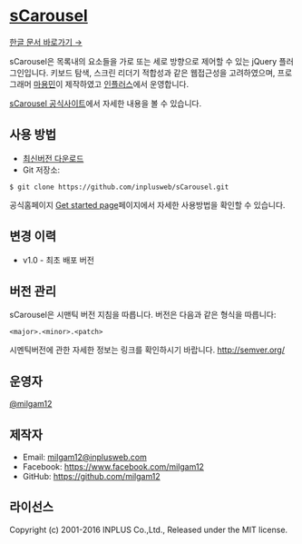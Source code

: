 # [sCarousel](http://inplusweb.github.io/sCarousel)
[한글 문서 바로가기 →](https://github.com/inplusweb/sCarousel/blob/master/README_kor.md)

sCarousel은 목록내의 요소들을 가로 또는 세로 방향으로 제어할 수 있는 jQuery 플러그인입니다. 키보드 탐색, 스크린 리더기 적합성과 같은 웹접근성을 고려하였으며, 프로그래머 [마용민](https://github.com/milgam12)이 제작하였고 [인플러스](http://www.inplusweb.com/)에서 운영합니다.

[sCarousel 공식사이트](http://inplusweb.github.io/sCarousel/)에서 자세한 내용을 볼 수 있습니다.


## 사용 방법 
- [최신버전 다운로드](https://github.com/inplusweb/sCarousel/archive/master.zip)
- Git 저장소: 

```
$ git clone https://github.com/inplusweb/sCarousel.git
```

공식홈페이지 [Get started page](http://inplusweb.github.io/sCarousel/started.html)페이지에서 자세한 사용방법을 확인할 수 있습니다.


## 변경 이력
- v1.0 - 최초 배포 버전


## 버전 관리
sCarousel은 시맨틱 버전 지침을 따릅니다. 버전은 다음과 같은 형식을 따릅니다:

`<major>.<minor>.<patch>`

시멘틱버전에 관한 자세한 정보는 링크를 확인하시기 바랍니다. http://semver.org/


## 운영자
[@milgam12](https://github.com/milgam12)


## 제작자
- Email: milgam12@inplusweb.com
- Facebook: https://www.facebook.com/milgam12
- GitHub: https://github.com/milgam12


## 라이선스
Copyright (c) 2001-2016 INPLUS Co.,Ltd., Released under the MIT license.
